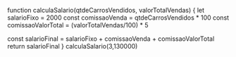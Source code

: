 function calculaSalario(qtdeCarrosVendidos, valorTotalVendas) {
 let salarioFixo = 2000
 const comissaoVenda = qtdeCarrosVendidos * 100
 const comissaoValorTotal = (valorTotalVendas/100) * 5

 const salarioFinal = salarioFixo + comissaoVenda + comissaoValorTotal
 return salarioFinal
}
calculaSalario(3,130000)